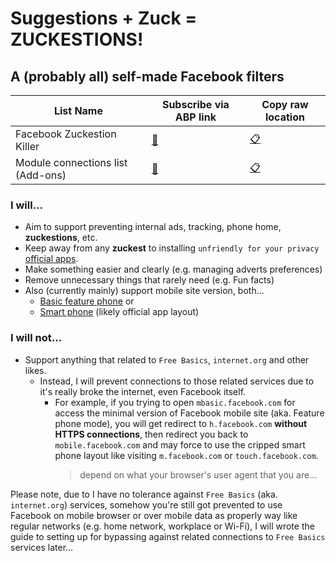# Suggestions + Zuck = **ZUCKESTIONS!**

## A (probably all) self-made Facebook filters

| List Name | Subscribe via ABP link | Copy raw location |
| - | - | - |
| Facebook Zuckestion Killer | [:scroll:](https://subscribe.adblockplus.org/?location=https%3A%2F%2Fgithub.com%2Fkowith337%2FPersonalFilterListCollection%2Fraw%2Fmaster%2Ffilterlist%2Ffacebook%2FFacebookZuckestionKiller.txt&amp;title=Facebook%20Zuckestions%20Killer) | [:clipboard:](https://github.com/kowith337/PersonalFilterListCollection/raw/master/filterlist/facebook/FacebookZuckestionKiller.txt) |
| Module connections list (Add-ons) | [:scroll:](https://subscribe.adblockplus.org/?location=https%3A%2F%2Fgithub.com%2Fkowith337%2FPersonalFilterListCollection%2Fraw%2Fmaster%2Ffilterlist%2Ffacebook%2FFacebookCommands.txt&amp;title=Facebook%20modules%20command%20list) | [:clipboard:](https://github.com/kowith337/PersonalFilterListCollection/raw/master/filterlist/facebook/FacebookCommands.txt) |

### I will...
- Aim to support preventing internal ads, tracking, phone home, **zuckestions**, etc.
- Keep away from any **zuckest** to installing `unfriendly for your privacy` [official apps](https://play.google.com/store/apps/developer?id=Facebook).
- Make something easier and clearly (e.g. managing adverts preferences)
- Remove unnecessary things that rarely need (e.g. Fun facts)
- Also (currently mainly) support mobile site version, both...
  - [Basic feature phone](https://mbasic.facebook.com) or
  - [Smart phone](https://touch.facebook.com) (likely official app layout)

### I will not...
- Support anything that related to `Free Basics`, `internet.org` and other likes.
  - Instead, I will prevent connections to those related services due to it's really broke the internet, even Facebook itself.
    - For example, if you trying to open `mbasic.facebook.com` for access the minimal version of Facebook mobile site (aka. Feature phone mode), you will get redirect to `h.facebook.com` **without HTTPS connections**, then redirect you back to `mobile.facebook.com` and may force to use the cripped smart phone layout like visiting `m.facebook.com` or `touch.facebook.com`.
	  > depend on what your browser's user agent that you are...

Please note, due to I have no tolerance against `Free Basics` (aka. `internet.org`) services, somehow you're still got prevented to use Facebook on mobile browser or over mobile data as properly way like regular networks (e.g. home network, workplace or Wi-Fi), I will wrote the guide to setting up for bypassing against related connections to `Free Basics` services later...